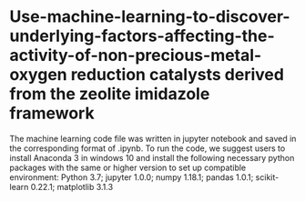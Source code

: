 # Use-machine-learning-to-discover-underlying-factors-affecting-the-activity-of-non-precious-metal-oxygen reduction catalysts derived from the zeolite imidazole framework
The machine learning code file was written in jupyter notebook and saved in the corresponding format of .ipynb. To run the code, we suggest users to install Anaconda 3 in windows 10 and install the following necessary python packages with the same or higher version to set up compatible environment:
Python 3.7; jupyter 1.0.0; numpy 1.18.1; pandas 1.0.1; scikit-learn 0.22.1; matplotlib 3.1.3 
